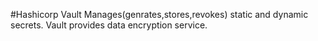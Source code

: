 #Hashicorp Vault
  Manages(genrates,stores,revokes) static and dynamic secrets.
  Vault provides data encryption service.
  
